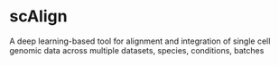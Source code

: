 # scAlign
A deep learning-based tool for alignment and integration of single cell genomic data across multiple datasets, species, conditions, batches
